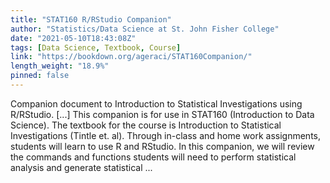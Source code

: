 ```yaml
---
title: "STAT160 R/RStudio Companion"
author: "Statistics/Data Science at St. John Fisher College"
date: "2021-05-10T18:43:08Z"
tags: [Data Science, Textbook, Course]
link: "https://bookdown.org/ageraci/STAT160Companion/"
length_weight: "18.9%"
pinned: false
---
```


Companion document to Introduction to Statistical Investigations using R/RStudio. [...] This companion is for use in STAT160 (Introduction to Data Science). The textbook for the course is Introduction to Statistical Investigations (Tintle et. al). Through in-class and home work assignments, students will learn to use R and RStudio. In this companion, we will review the commands and functions students will need to perform statistical analysis and generate statistical ...
